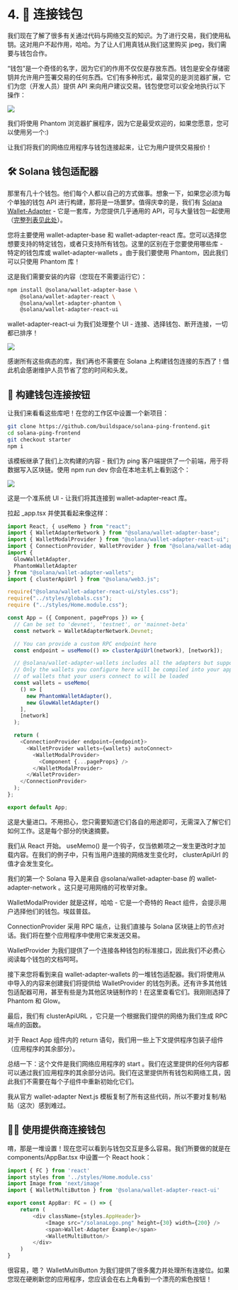 # 4. 🔌 连接钱包

我们现在了解了很多有关通过代码与网络交互的知识。为了进行交易，我们使用私钥。这对用户不起作用，哈哈。为了让人们用真钱从我们这里购买 jpeg，我们需要与钱包合作。

“钱包”是一个奇怪的名字，因为它们的作用不仅仅是存放东西。钱包是安全存储密钥并允许用户签署交易的任何东西。它们有多种形式，最常见的是浏览器扩展，它们为您（开发人员）提供 API 来向用户建议交易。钱包使您可以安全地执行以下操作：

![](./img/upload_1.png)

我们将使用 Phantom 浏览器扩展程序，因为它是最受欢迎的，如果您愿意，您可以使用另一个:)

让我们将我们的网络应用程序与钱包连接起来，让它为用户提供交易报价！

## 🛠 Solana 钱包适配器

那里有几十个钱包。他们每个人都以自己的方式做事。想象一下，如果您必须为每个单独的钱包 API 进行构建，那将是一场噩梦。值得庆幸的是，我们有 [Solana Wallet-Adapter](https://github.com/solana-labs/wallet-adapter?utm_source=buildspace.so&utm_medium=buildspace_project) - 它是一套库，为您提供几乎通用的 API，可与大量钱包一起使用（[完整列表见此处](https://github.com/solana-labs/wallet-adapter#wallets?utm_source=buildspace.so&utm_medium=buildspace_project)）。


您将主要使用 wallet-adapter-base 和 wallet-adapter-react 库。您可以选择您想要支持的特定钱包，或者只支持所有钱包。这里的区别在于您要使用哪些库 - 特定的钱包库或 wallet-adapter-wallets 。由于我们要使用 Phantom，因此我们可以只使用 Phantom 库！

这是我们需要安装的内容（您现在不需要运行它）：

```bash
npm install @solana/wallet-adapter-base \
    @solana/wallet-adapter-react \
    @solana/wallet-adapter-phantom \
    @solana/wallet-adapter-react-ui
```

wallet-adapter-react-ui 为我们处理整个 UI - 连接、选择钱包、断开连接，一切都已排序！

![](./img/wallets.png)

感谢所有这些病态的库，我们再也不需要在 Solana 上构建钱包连接的东西了！借此机会感谢维护人员节省了您的时间和头发。

## 👜 构建钱包连接按钮

让我们来看看这些库吧！在您的工作区中设置一个新项目：

```bash
git clone https://github.com/buildspace/solana-ping-frontend.git
cd solana-ping-frontend
git checkout starter
npm i
```

该模板继承了我们上次构建的内容 - 我们为 ping 客户端提供了一个前端，用于将数据写入区块链。使用 npm run dev 你会在本地主机上看到这个：

![](./img/upload_2.png)

这是一个准系统 UI - 让我们将其连接到 wallet-adapter-react 库。

拉起 _app.tsx 并使其看起来像这样：

```ts
import React, { useMemo } from "react";
import { WalletAdapterNetwork } from "@solana/wallet-adapter-base";
import { WalletModalProvider } from "@solana/wallet-adapter-react-ui";
import { ConnectionProvider, WalletProvider } from "@solana/wallet-adapter-react";
import {
  GlowWalletAdapter,
  PhantomWalletAdapter
} from "@solana/wallet-adapter-wallets";
import { clusterApiUrl } from "@solana/web3.js";

require("@solana/wallet-adapter-react-ui/styles.css");
require("../styles/globals.css");
require ("../styles/Home.module.css");

const App = ({ Component, pageProps }) => {
  // Can be set to 'devnet', 'testnet', or 'mainnet-beta'
  const network = WalletAdapterNetwork.Devnet;

  // You can provide a custom RPC endpoint here
  const endpoint = useMemo(() => clusterApiUrl(network), [network]);

  // @solana/wallet-adapter-wallets includes all the adapters but supports tree shaking and lazy loading --
  // Only the wallets you configure here will be compiled into your application, and only the dependencies
  // of wallets that your users connect to will be loaded
  const wallets = useMemo(
    () => [
      new PhantomWalletAdapter(),
      new GlowWalletAdapter()
    ],
    [network]
  );

  return (
    <ConnectionProvider endpoint={endpoint}>
      <WalletProvider wallets={wallets} autoConnect>
        <WalletModalProvider>
          <Component {...pageProps} />
        </WalletModalProvider>
      </WalletProvider>
    </ConnectionProvider>
  );
};

export default App;
```

这是大量进口。不用担心，您只需要知道它们各自的用途即可，无需深入了解它们如何工作。这是每个部分的快速摘要。

我们从 React 开始。 useMemo() 是一个钩子，仅当依赖项之一发生更改时才加载内容。在我们的例子中，只有当用户连接的网络发生变化时， clusterApiUrl 的值才会发生变化。

我们的第一个 Solana 导入是来自 @solana/wallet-adapter-base 的 wallet-adapter-network 。这只是可用网络的可枚举对象。

WalletModalProvider 就是这样，哈哈 - 它是一个奇特的 React 组件，会提示用户选择他们的钱包。埃兹普兹。

ConnectionProvider 采用 RPC 端点，让我们直接与 Solana 区块链上的节点对话。我们将在整个应用程序中使用它来发送交易。

WalletProvider 为我们提供了一个连接各种钱包的标准接口，因此我们不必费心阅读每个钱包的文档呵呵。

接下来您将看到来自 wallet-adapter-wallets 的一堆钱包适配器。我们将使用从中导入的内容来创建我们将提供给 WalletProvider 的钱包列表。还有许多其他钱包适配器可用，甚至有些是为其他区块链制作的！在这里查看它们。我刚刚选择了 Phantom 和 Glow。

最后，我们有 clusterApiURL ，它只是一个根据我们提供的网络为我们生成 RPC 端点的函数。

对于 React App 组件内的 return 语句，我们用一些上下文提供程序包装子组件（应用程序的其余部分）。

总结一下：这个文件是我们网络应用程序的 start 。我们在这里提供的任何内容都可以通过我们应用程序的其余部分访问。我们在这里提供所有钱包和网络工具，因此我们不需要在每个子组件中重新初始化它们。

我从官方 wallet-adapter Next.js 模板复制了所有这些代码，所以不要对复制/粘贴（这次）感到难过。

## 🧞‍♂️ 使用提供商连接钱包

唷，那是一堆设置！现在您可以看到与钱包交互是多么容易。我们所要做的就是在 components/AppBar.tsx 中设置一个 React hook：

```ts
import { FC } from 'react'
import styles from '../styles/Home.module.css'
import Image from 'next/image'
import { WalletMultiButton } from '@solana/wallet-adapter-react-ui'

export const AppBar: FC = () => {
    return (
        <div className={styles.AppHeader}>
            <Image src="/solanaLogo.png" height={30} width={200} />
            <span>Wallet-Adapter Example</span>
            <WalletMultiButton/>
        </div>
    )
}
```

很容易，嗯？ WalletMultiButton 为我们提供了很多魔力并处理所有连接位。如果您现在硬刷新您的应用程序，您应该会在右上角看到一个漂亮的紫色按钮！

